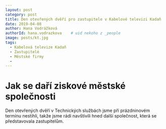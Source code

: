 ```yaml
---
layout: post
category: post
title: Den otevřených dvěří pro zastupitele v Kabelové televizi Kadaň   
date: 2019-04-08
author: Hana Vodrážková
authorId: hana.vodrazkova    # uid nekoho z _people
image: posts/kt.jpg
tags:
  - Kabelová televize Kadaň
  - Zastupitelé
  - Městské firmy
  - 
---
```


# Jak se daří ziskové městské společnosti 


Den otevřených dvěří v Technických službách jsme při prázdninovém termínu nestihli, takže jsme rádi navštívili hned další společnost, která se představovala zastupitelům.

